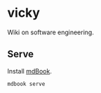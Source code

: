 # vicky

Wiki on software engineering.

## Serve

Install [mdBook](https://github.com/rust-lang/mdBook#installation).

```sh
mdbook serve
```
